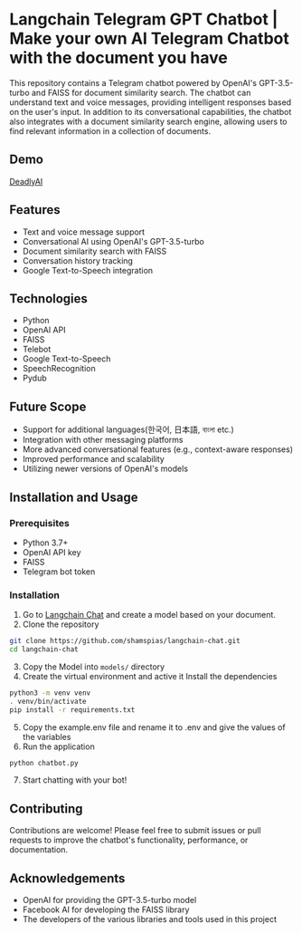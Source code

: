 # Langchain Telegram GPT Chatbot | Make your own AI Telegram Chatbot with the document you have

This repository contains a Telegram chatbot powered by OpenAI's GPT-3.5-turbo and FAISS for document similarity search.
The chatbot can understand text and voice messages, providing intelligent responses based on the user's input. In
addition to its conversational capabilities, the chatbot also integrates with a document similarity search engine,
allowing users to find relevant information in a collection of documents.

## Demo

[DeadlyAI](https://t.me/deadlyaibot)

## Features

- Text and voice message support
- Conversational AI using OpenAI's GPT-3.5-turbo
- Document similarity search with FAISS
- Conversation history tracking
- Google Text-to-Speech integration

## Technologies

- Python
- OpenAI API
- FAISS
- Telebot
- Google Text-to-Speech
- SpeechRecognition
- Pydub

## Future Scope

- Support for additional languages(한국어, 日本語, বাংলা etc.)
- Integration with other messaging platforms
- More advanced conversational features (e.g., context-aware responses)
- Improved performance and scalability
- Utilizing newer versions of OpenAI's models

## Installation and Usage

### Prerequisites

- Python 3.7+
- OpenAI API key
- FAISS
- Telegram bot token

### Installation

1. Go to [Langchain Chat](https://github.com/supercrusher/langchain-telegrambot) and create a model based on your document.
2. Clone the repository

```bash
git clone https://github.com/shamspias/langchain-chat.git
cd langchain-chat
```

3. Copy the Model into `models/` directory
4. Create the virtual environment and active it Install the dependencies

```bash
python3 -m venv venv
. venv/bin/activate
pip install -r requirements.txt
```

5. Copy the example.env file and rename it to .env and give the values of the variables
6. Run the application

```bash
python chatbot.py
```

7. Start chatting with your bot!

## Contributing
Contributions are welcome! Please feel free to submit issues or pull requests to improve the chatbot's functionality, performance, or documentation.

## Acknowledgements
- OpenAI for providing the GPT-3.5-turbo model
- Facebook AI for developing the FAISS library
- The developers of the various libraries and tools used in this project
